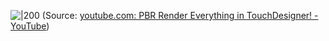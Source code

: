 
![|200](https://i.ytimg.com/vi/xZ2-0EJWn2U/hqdefault.jpg)
(Source: [youtube.com:  PBR Render Everything in TouchDesigner! - YouTube](https://youtu.be/xZ2-0EJWn2U?t=2749))
